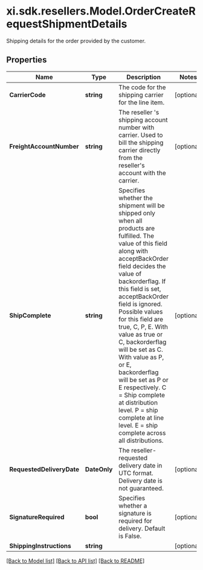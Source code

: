 # xi.sdk.resellers.Model.OrderCreateRequestShipmentDetails
Shipping details for the order provided by the customer.

## Properties

Name | Type | Description | Notes
------------ | ------------- | ------------- | -------------
**CarrierCode** | **string** | The code for the shipping carrier for the line item. | [optional] 
**FreightAccountNumber** | **string** | The reseller &#39;s shipping account number with carrier. Used to bill the shipping carrier directly from the reseller&#39;s account with the carrier. | [optional] 
**ShipComplete** | **string** | Specifies whether the shipment will be shipped only when all products are fulfilled. The value of this field along with acceptBackOrder field decides the value of backorderflag. If this field is set, acceptBackOrder field is ignored. Possible values for this field are true, C, P, E.    With value as true or C, backorderflag will be set as C.    With value as P, or E, backorderflag will be set as P or E respectively.    C &#x3D; Ship complete at distribution level.    P &#x3D; ship complete at line level.    E &#x3D; ship complete across all distributions.  | [optional] 
**RequestedDeliveryDate** | **DateOnly** | The reseller-requested delivery date in UTC format. Delivery date is not guaranteed. | [optional] 
**SignatureRequired** | **bool** | Specifies whether a signature is required for delivery. Default is False. | [optional] 
**ShippingInstructions** | **string** |  | [optional] 

[[Back to Model list]](../README.md#documentation-for-models) [[Back to API list]](../README.md#documentation-for-api-endpoints) [[Back to README]](../README.md)

